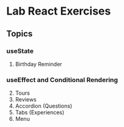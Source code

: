 # Lab React Exercises

## Topics

### useState

1. Birthday Reminder

### useEffect and Conditional Rendering

2. Tours
3. Reviews
4. Accordion (Questions)
5. Tabs (Experiences)
6. Menu
